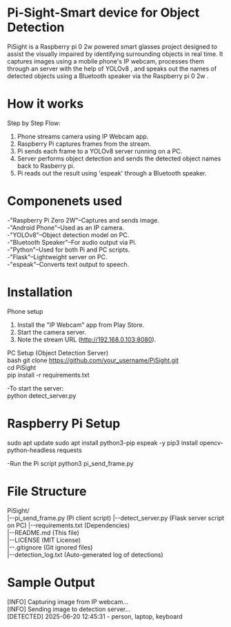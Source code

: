 # Pi-Sight-Smart device for Object Detection
PiSight is a Raspberry pi 0 2w powered smart glasses project designed to assist the visually impaired by identifying surrounding objects in real time. It captures images using a mobile phone's IP webcam, processes them through an server with the help of YOLOv8 , and speaks out the names of detected objects using a Bluetooth speaker via the Raspberry pi 0 2w .

# How it works
Step by Step Flow:
1. Phone streams camera using IP Webcam app.
2. Raspberry Pi captures frames from the stream.
3. Pi sends each frame to a YOLOv8 server running on a PC.
4. Server performs object detection and sends the detected object names back to Rasberry pi.
5. Pi reads out the result using 'espeak' through a Bluetooth speaker.

# Componenets used
-"Raspberry Pi Zero 2W"–Captures and sends image.  
-"Android Phone"–Used as an IP camera.  
-"YOLOv8"–Object detection model on PC.  
-"Bluetooth Speaker"–For audio output via Pi.  
-"Python"–Used for both Pi and PC scripts.  
-"Flask"–Lightweight server on PC.  
-"espeak"–Converts text output to speech.  

# Installation

Phone setup  
1. Install the "IP Webcam" app from Play Store.  
2. Start the camera server.  
3. Note the stream URL (http://192.168.0.103:8080).

PC Setup (Object Detection Server)  
   bash
git clone https://github.com/your_username/PiSight.git  
cd PiSight  
pip install -r requirements.txt    

-To start the server:  
python detect_server.py  

#  Raspberry Pi Setup
sudo apt update
sudo apt install python3-pip espeak -y
pip3 install opencv-python-headless requests

-Run the Pi script
python3 pi_send_frame.py

# File Structure
PiSight/  
|--pi_send_frame.py  (Pi client script)
|--detect_server.py  (Flask server script on PC)
|--requirements.txt  (Dependencies)  
|--README.md         (This file)  
|--LICENSE           (MIT License)  
|--.gitignore        (Git ignored files)  
|--detection_log.txt (Auto-generated log of detections)  

# Sample Output
[INFO] Capturing image from IP webcam...  
[INFO] Sending image to detection server...  
[DETECTED] 2025-06-20 12:45:31 - person, laptop, keyboard  

